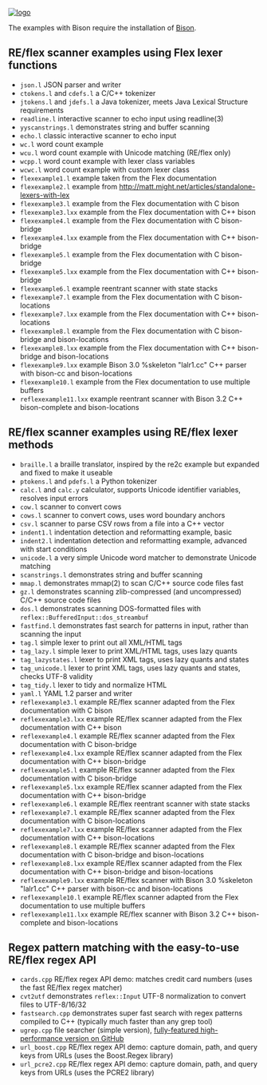 [![logo][logo-url]][reflex-url]

The examples with Bison require the installation of [Bison][bison-url].

RE/flex scanner examples using Flex lexer functions
---------------------------------------------------

- `json.l` JSON parser and writer
- `ctokens.l` and `cdefs.l` a C/C++ tokenizer
- `jtokens.l` and `jdefs.l` a Java tokenizer, meets Java Lexical Structure requirements
- `readline.l` interactive scanner to echo input using readline(3)
- `yyscanstrings.l` demonstrates string and buffer scanning
- `echo.l` classic interactive scanner to echo input
- `wc.l` word count example
- `wcu.l` word count example with Unicode matching (RE/flex only)
- `wcpp.l` word count example with lexer class variables
- `wcwc.l` word count example with custom lexer class
- `flexexample1.l` example taken from the Flex documentation
- `flexexample2.l` example from <http://matt.might.net/articles/standalone-lexers-with-lex>
- `flexexample3.l` example from the Flex documentation with C bison
- `flexexample3.lxx` example from the Flex documentation with C++ bison
- `flexexample4.l` example from the Flex documentation with C bison-bridge
- `flexexample4.lxx` example from the Flex documentation with C++ bison-bridge
- `flexexample5.l` example from the Flex documentation with C bison-bridge
- `flexexample5.lxx` example from the Flex documentation with C++ bison-bridge
- `flexexample6.l` example reentrant scanner with state stacks
- `flexexample7.l` example from the Flex documentation with C bison-locations
- `flexexample7.lxx` example from the Flex documentation with C++ bison-locations
- `flexexample8.l` example from the Flex documentation with C bison-bridge and bison-locations
- `flexexample8.lxx` example from the Flex documentation with C++ bison-bridge and bison-locations
- `flexexample9.lxx` example Bison 3.0 %skeleton "lalr1.cc" C++ parser with bison-cc and bison-locations
- `flexexample10.l` example from the Flex documentation to use multiple buffers
- `reflexexample11.lxx` example reentrant scanner with Bison 3.2 C++ bison-complete and bison-locations

RE/flex scanner examples using RE/flex lexer methods
----------------------------------------------------

- `braille.l` a braille translator, inspired by the re2c example but expanded and fixed to make it useable
- `ptokens.l` and `pdefs.l` a Python tokenizer
- `calc.l` and `calc.y` calculator, supports Unicode identifier variables, resolves input errors
- `cow.l` scanner to convert cows
- `cows.l` scanner to convert cows, uses word boundary anchors
- `csv.l` scanner to parse CSV rows from a file into a C++ vector
- `indent1.l` indentation detection and reformatting example, basic
- `indent2.l` indentation detection and reformatting example, advanced with start conditions
- `unicode.l` a very simple Unicode word matcher to demonstrate Unicode matching
- `scanstrings.l` demonstrates string and buffer scanning
- `mmap.l` demonstrates mmap(2) to scan C/C++ source code files fast
- `gz.l` demonstrates scanning zlib-compressed (and uncompressed) C/C++ source code files
- `dos.l` demonstrates scanning DOS-formatted files with `reflex::BufferedInput::dos_streambuf`
- `fastfind.l` demonstrates fast search for patterns in input, rather than scanning the input
- `tag.l` simple lexer to print out all XML/HTML tags
- `tag_lazy.l` simple lexer to print XML/HTML tags, uses lazy quants
- `tag_lazystates.l` lexer to print XML tags, uses lazy quants and states
- `tag_unicode.l` lexer to print XML tags, uses lazy quants and states, checks UTF-8 validity
- `tag_tidy.l` lexer to tidy and normalize HTML
- `yaml.l` YAML 1.2 parser and writer
- `reflexexample3.l` example RE/flex scanner adapted from the Flex documentation with C bison
- `reflexexample3.lxx` example RE/flex scanner adapted from the Flex documentation with C++ bison
- `reflexexample4.l` example RE/flex scanner adapted from the Flex documentation with C bison-bridge
- `reflexexample4.lxx` example RE/flex scanner adapted from the Flex documentation with C++ bison-bridge
- `reflexexample5.l` example RE/flex scanner adapted from the Flex documentation with C bison-bridge
- `reflexexample5.lxx` example RE/flex scanner adapted from the Flex documentation with C++ bison-bridge
- `reflexexample6.l` example RE/flex reentrant scanner with state stacks
- `reflexexample7.l` example RE/flex scanner adapted from the Flex documentation with C bison-locations
- `reflexexample7.lxx` example RE/flex scanner adapted from the Flex documentation with C++ bison-locations
- `reflexexample8.l` example RE/flex scanner adapted from the Flex documentation with C bison-bridge and bison-locations
- `reflexexample8.lxx` example RE/flex scanner adapted from the Flex documentation with C++ bison-bridge and bison-locations
- `reflexexample9.lxx` example RE/flex scanner with Bison 3.0 %skeleton "lalr1.cc" C++ parser with bison-cc and bison-locations
- `reflexexample10.l` example RE/flex scanner adapted from the Flex documentation to use multiple buffers
- `reflexexample11.lxx` example RE/flex scanner with Bison 3.2 C++ bison-complete and bison-locations

Regex pattern matching with the easy-to-use RE/flex regex API
-------------------------------------------------------------

- `cards.cpp` RE/flex regex API demo: matches credit card numbers (uses the fast RE/flex regex matcher)
- `cvt2utf` demonstrates `reflex::Input` UTF-8 normalization to convert files to UTF-8/16/32
- `fastsearch.cpp` demonstrates super fast search with regex patterns compiled to C++ (typically much faster than any grep tool)
- `ugrep.cpp` file searcher (simple version), [fully-featured high-performance version on GitHub](https://github.com/Genivia/ugrep)
- `url_boost.cpp` RE/flex regex API demo: capture domain, path, and query keys from URLs (uses the Boost.Regex library)
- `url_pcre2.cpp` RE/flex regex API demo: capture domain, path, and query keys from URLs (uses the PCRE2 library)

[logo-url]: https://www.genivia.com/images/reflex-logo.png
[reflex-url]: https://www.genivia.com/get-reflex.html
[manual-url]: https://www.genivia.com/doc/reflex/html
[bison-url]: http://dinosaur.compilertools.net/#bison
